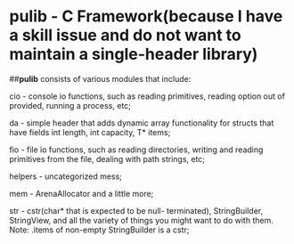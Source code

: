# pulib - C Framework(because I have a skill issue and do not want to maintain a single-header library)
##**pulib** consists of various modules that include:
<p>cio - console io functions, such as reading primitives, reading option out of provided, running a process, etc;</p>
<p>da - simple header that adds dynamic array functionality for structs that have fields int length, int capacity, T* items;</p>
<p>fio - file io functions, such as reading directories, writing and reading primitives from the file, dealing with path strings, etc;</p>
<p>helpers - uncategorized mess;</p>
<p>mem - ArenaAllocator and a little more;</p>
<p>str - cstr(char* that is expected to be null- terminated), StringBuilder, StringView, and all the variety of things you might want to do with them. Note: .items of non-empty StringBuilder is a cstr;</p>
